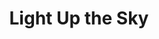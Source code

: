 ---
title: Light Up the Sky
year: 1949
opening_date: 1949-10-14
closing_date: 1949-10-22
layout: productions
featured_image: 
image_caption:
image_credit:
playbill:
category:
Theatre: Theatre Jacksonville
Venue: Little Theatre
cast:
  Owen Turner: Don Heebner
  Miss Lowell: Dorothy Mortenson
  Stella: Eula Mae Snow
  May: Frank De Rosa
  Sidney Black: George Durney
  Plainclothes Officer: Hobson Blackmon, Jr.
  Tyler Rayburn: James W. Reed
  Carleton Fitzgerald: Jay Harder
  Irene Liningston: Jocelyn Brown
  Sven: Larry Zell
  Frances Black: Mary Keen Thorton
  William H. Gallegher: Maurice Blitch
  Peter Sloan: Pete McCausland
crew:
  Director: Paul E. Geisenhof
  Assistant Stage Manager: Laurel Barton
  Wardrobe Assistant: Alice Ahern
  Scene Construction:
    - Bill Gibbs
    - Don Wright
    - E.P. Kellogg
    - Edward Keisling
    - Karen O'Shaughnessy
    - Vonnie Patton
  Wardrobe Co-ordinator: Carolina Rawls
  Set and Lighting Design: Duke LeBrun
  Stage Manager: Jean Heebner
  Properties: Edna B. Spindel
  Light Controls: Natalie Clarke
  Wardrobe Mistress: Polly Clendenning
  Properties Assistant:
    - Larry Zell
    - Margaret Lafferty
    - Sallie Fitch Knight
    - Virginia Lee
  Make-up: Mrs. Budd Porter
  Make-up assistant:
    - Barbara Bassett
    - Edith Vaughn
    - Elmo Lehman
    - Frank De Rosa
    - Margie Atlas
    - Su Hawkins
understudies:
orchestra:
external_links:
---